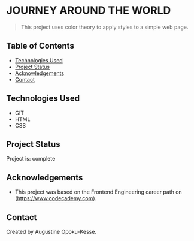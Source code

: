 # JOURNEY AROUND THE WORLD
>This project uses color theory to apply styles to a simple web page.



<!-- >This project was bootstrapped with [Create React App](https://github.com/facebook/create-react-app).

## Available Scripts

In the project directory, you can run:

### `npm start`

Runs the app in the development mode.
Open [http://localhost:3000](http://localhost:3000) to view it in your browser.

You can view the deployed site at [https://augustine-ok-expense-tracker.netlify.app/](https://augustine-ok-expense-tracker.netlify.app/). -->

## Table of Contents
* [Technologies Used](#technologies-used)
* [Project Status](#project-status)
* [Acknowledgements](#acknowledgements)
* [Contact](#contact)


## Technologies Used
- GIT
- HTML
- CSS


## Project Status
Project is: complete


## Acknowledgements
- This project was based on the Frontend Engineering career path on (https://www.codecademy.com).


## Contact
Created by Augustine Opoku-Kesse.
